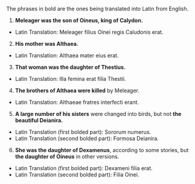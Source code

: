 The phrases in bold are the ones being translated into Latin from English.

1. **Meleager was the son of Oineus, king of Calydon.**
- Latin Translation: Meleager filius Oinei regis Caludonis erat.

2. **His mother was Althaea.**
- Latin Translation: Althaea mater eius erat.

3. **That woman was the daughter of Thestius.**
- Latin Translation: Illa femina erat filia Thestii.

4. **The brothers of Althaea were killed** by Meleager.
- Latin Translation: Althaeae fratres interfecti erant.

5. **A large number of his sisters** were changed into birds, but not **the beautiful Deianira.**
- Latin Translation (first bolded part): Sororum numerus.
- Latin Translation (second bolded part): Formosa Deianira.

6. **She was the daughter of Dexamenus**, according to some stories, but **the daughter of Oineus** in other versions.
- Latin Translation (first bolded part): Dexameni filia erat.
- Latin Translation (second bolded part): Filia Oinei.

